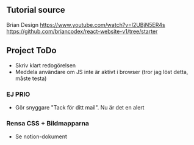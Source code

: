 ## Tutorial source
Brian Design
https://www.youtube.com/watch?v=I2UBjN5ER4s
https://github.com/briancodex/react-website-v1/tree/starter

<!-- ===================================================================================================================== -->

## Project ToDo
- Skriv klart redogörelsen
- Meddela användare om JS inte är aktivt i browser (tror jag löst detta, måste testa)

### EJ PRIO
- Gör snyggare "Tack för ditt mail". Nu är det en alert

### Rensa CSS + Bildmapparna
- Se notion-dokument